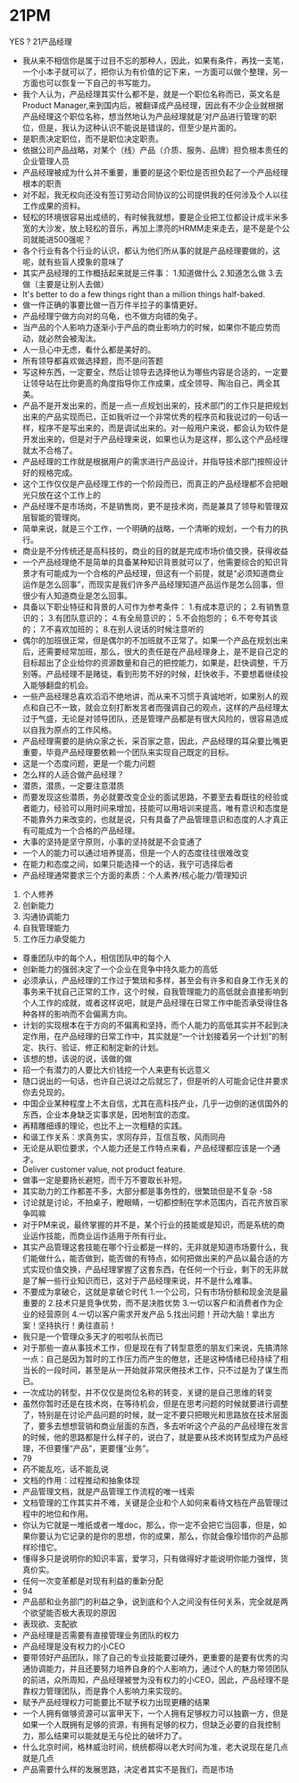 # 21PM
YES ? 21产品经理
- 我从来不相信你是属于过目不忘的那种人，因此，如果有条件，再找一支笔，一个小本子就可以了，把你认为有价值的记下来，一方面可以做个整理，另一方面也可以恢复一下自己的书写能力。
- 我个人认为，产品经理其实什么都不是，就是一个职位名称而已，英文名是Product Manager,来到国内后，被翻译成产品经理，因此有不少企业就根据产品经理这个职位名称，想当然地认为产品经理就是‘对产品进行管理’的职位，但是，我认为这种认识不能说是错误的，但至少是片面的。
- 是职责决定职位，而不是职位决定职责。
- 依据公司产品战略，对某个（线）产品（介质、服务、品牌）担负根本责任的企业管理人员
- 产品经理被成为什么并不重要，重要的是这个职位是否担负起了一个产品经理根本的职责
- 对不起，我无权向还没有签订劳动合同协议的公司提供我的任何涉及个人以往工作成果的资料。
- 轻松的环境很容易出成绩的，有时候我就想，要是企业把工位都设计成半米多宽的大沙发，放上轻松的音乐，再加上漂亮的HRMM走来走去，是不是是个公司就能进500强呢？
- 各个行业有各个行业的认识，都认为他们所从事的就是产品经理要做的，这呢，就有些盲人摸象的意味了
- 其实产品经理的工作概括起来就是三件事：
1.知道做什么
2.知道怎么做
3.去做（主要是让别人去做）
- It's better to do a few things right than a million things half-baked.
- 做一件正确的事要比做一百万件半拉子的事情更好。
- 产品经理宁做方向对的乌龟，也不做方向错的兔子。
- 当产品的个人影响力逐渐小于产品的商业影响力的时候，如果你不能应势而动，就必然会被淘汰。
- 人一旦心中无虑，看什么都是美好的。
- 所有领导都喜欢做选择题，而不是问答题
- 写这种东西，一定要全，然后让领导去选择他认为哪些内容是合适的，一定要让领导站在比你更高的角度指导你工作成果，成全领导、陶冶自己，两全其美。
- 产品不是开发出来的，而是一点一点规划出来的，技术部门的工作只是把规划出来的产品实现而已，正如我听过一个非常优秀的程序员和我说过的一句话一样，程序不是写出来的，而是调试出来的。对一般用户来说，都会认为软件是开发出来的，但是对于产品经理来说，如果也认为是这样，那么这个产品经理就太不合格了。
- 产品经理的工作就是根据用户的需求进行产品设计，并指导技术部门按照设计好的规格完成。
- 这个工作仅仅是产品经理工作的一个阶段而已，而真正的产品经理都不会把眼光只放在这个工作上的
- 产品经理不是市场岗，不是销售岗，更不是技术岗，而是兼具了领导和管理双层智能的管理岗。
- 简单来说，就是三个工作，一个明确的战略，一个清晰的规划，一个有力的执行。
- 商业是不分传统还是高科技的，商业的目的就是完成市场价值交换，获得收益
- 一个产品经理绝不是简单的具备某种知识背景就可以了，他需要综合的知识背景才有可能成为一个合格的产品经理，但这有一个前提，就是“必须知道商业运作是怎么回事”，而现实是我们许多产品经理知道产品运作是怎么回事，但很少有人知道商业是怎么回事。
- 具备以下职业特征和背景的人可作为参考条件：
1.有成本意识的；
2.有销售意识的；
3.有团队意识的；
4.有全局意识的；
5.不会抱怨的；
6.不夸夸其谈的；
7.不喜欢加班的；
8.在别人说话的时候注意听的
- 偶尔的加班很正常，但是偶尔的不加班就不正常了。如果一个产品在规划出来后，还需要经常加班，那么，很大的责任是在产品经理身上，是不是自己定的目标超出了企业给你的资源数量和自己的把控能力，如果是，赶快调整，千万别等。产品经理不是赌徒，看到形势不好的时候，赶快收手，不要想着继续投入能够翻盘的机会。
- 一些产品经理总喜欢滔滔不绝地讲，而从来不习惯于真诚地听，如果别人的观点和自己不一致，就会立刻打断发言者而强调自己的观点，这样的产品经理太过于气盛，无论是对领导团队，还是管理产品都是有很大风险的，很容易造成以自我为原点的工作风格。
- 产品经理需要的是纳众家之长，采百家之意，因此，产品经理的耳朵要比嘴更重要，毕竟产品经理要依赖一个团队来实现自己既定的目标。
- 这是一个态度问题，更是一个能力问题
- 怎么样的人适合做产品经理？
- 潜质，潜质，一定要注意潜质
- 而要发现这些潜质，务必就要改变企业的面试思路，不要至去看既往的经验或者能力，经验可以用时间来增加，技能可以用培训来提高，唯有意识和态度是不能靠外力来改变的，也就是说，只有具备了产品管理意识和态度的人才真正有可能成为一个合格的产品经理。
- 大事的坚持是坚守原则，小事的坚持就是不会变通了
- 一个人的能力可以通过培养提高，但是一个人的态度往往很难改变
- 在能力和态度之间，如果只能选择一个的话，我宁可选择后者
- 产品经理通常要求三个方面的素质：个人素养/核心能力/管理知识
1. 个人修养
2. 创新能力
3. 沟通协调能力
4. 自我管理能力
5. 工作压力承受能力
- 尊重团队中的每个人，相信团队中的每个人
- 创新能力的强弱决定了一个企业在竞争中持久能力的高低
- 必须承认，产品经理的工作过于繁琐和多样，甚至会有许多和自身工作无关的事务来干扰自己正常的工作，这个时候，自我管理能力的高低就会直接影响到个人工作的成就，或者这样说吧，就是产品经理在日常工作中能否承受得住各种各样的影响而不会偏离方向。
- 计划的实现根本在于方向的不偏离和坚持，而个人能力的高低其实并不起到决定作用，在产品经理的日常工作中，其实就是“一个计划接着另一个计划”的制定、执行、验证、修正和制定新的计划。
- 该想的想，该说的说，该做的做
- 招一个有潜力的人要比大价钱挖一个人来更有长远意义
- 随口说出的一句话，也许自己说过之后就忘了，但是听的人可能会记住并要求你去兑现的。
- 中国企业某种程度上不太自信，尤其在高科技产业，几乎一边倒的迷信国外的东西，企业本身缺乏实事求是，因地制宜的态度。
- 再精雕细琢的理论，也比不上一次粗糙的实践。
- 和谐工作关系：求真务实，求同存异，互信互敬，风雨同舟
- 无论是从职位要求，个人能力还是工作特点来看，产品经理都应该是一个通才。
- Deliver customer value, not product feature.
- 做事一定是要扬长避短，而千万不要取长补短。
- 其实助力的工作都差不多，大部分都是事务性的，很繁琐但是不复杂
-58 
- 讨论就是讨论，不拍桌子，瞪眼睛，一切都控制在学术范围内，百花齐放百家争鸣嘛
- 对于PM来说，最终掌握的并不是，某个行业的技能或是知识，而是系统的商业运作技能，而商业运作适用于所有行业。
- 其实产品管理这套技能在哪个行业都是一样的，无非就是知道市场要什么，我们能做什么，能否做到，能否做的有特点，如何把做出来的产品以最合适的方式实现价值交换，产品经理掌握了这套东西，在任何一个行业，剩下的无非就是了解一些行业知识而已，这对于产品经理来说，并不是什么难事。
- 不要成为拿破仑，这就是拿破仑时代
1.一个公司，只有市场份额和现金流是最重要的
2.技术只是竞争优势，而不是决胜优势
3.一切以客户和消费者作为企业的经营原则
4.一切以客户需求开发产品
5.找出问题！开动大脑！拿出方案！坚持执行！勇往直前！
- 我只是一个管理众多天才的啦啦队长而已
- 对于那些一直从事技术工作，但是现在有了转型意愿的朋友们来说，先搞清除一点：自己是因为暂时的工作压力而产生的倦怠，还是这种情绪已经持续了相当长的一段时间，甚至是从一开始就非常厌倦技术工作，只不过是为了谋生而已。
- 一次成功的转型，并不仅仅是岗位名称的转变，关键的是自己思维的转变
- 虽然你暂时还是在技术岗，在等待机会，但是在思考问题的时候就要进行调整了，特别是在讨论产品问题的时候，就一定不要只把眼光和思路放在技术层面了，要多去想想营销和商业层面的东西，多去听听这个产品的产品经理在发言的时候，他的思路都是什么样子的，说白了，就是要从技术岗转型成为产品经理，不但要懂“产品”，更要懂“业务”。 
- 79
- 药不能乱吃，话不能乱说
- 文档的作用：过程推动和抽象体现
- 产品管理文档，就是产品管理工作流程的唯一线索
- 文档管理的工作其实并不难，关键是企业和个人如何来看待文档在产品管理过程中的地位和作用。
- 你认为它就是一堆纸或者一堆doc，那么，你一定不会把它当回事，但是，如果你要认为它记录的是你的思想，你的成果，那么，你就会像珍惜你的产品那样珍惜它。
- 懂得多只是说明你的知识丰富，爱学习，只有做得好才能说明你能力强悍，货真价实。
- 任何一次变革都是对现有利益的重新分配
- 94 
- 产品部和业务部门的利益之争，说到底和个人之间没有任何关系，完全就是两个欲望能否极大表现的原因
- 表现欲、支配欲
- 产品经理是否需要有直接管理业务团队的权力
- 产品经理是没有权力的小CEO
- 要带领好产品团队，除了自己的专业技能要过硬外，更重要的是要有优秀的沟通协调能力，并且还要努力培养自身的个人影响力，通过个人的魅力带领团队的前进，众所周知，产品经理被誉为没有权力的小CEO，因此，产品经理不是靠权力管理团队，而是靠个人影响力来实现的。
- 赋予产品经理权力可能要比不赋予权力出现更糟的结果
- 一个人拥有做够资源可以富甲天下，一个人拥有足够权力可以独霸一方，但是如果一个人既拥有足够的资源，有拥有足够的权力，但缺乏必要的自我控制力，那么结果可以能就是无与伦比的破坏力了。
- 什么北京时间，格林威治时间，统统都得以老大时间为准，老大说现在是几点就是几点
- 产品需要什么样的发展思路，决定者其实不是我们，而是市场   
